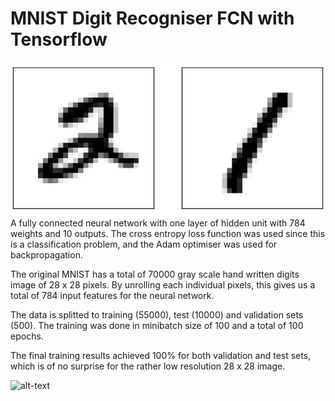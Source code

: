 # MNIST Digit Recogniser FCN with Tensorflow

![alt-text](/images/mnist_image.png)
A fully connected neural network with one layer of hidden unit with 784 weights and 10 outputs. The cross entropy loss function was used since this is a classification problem, and the Adam optimiser was used for backpropagation.

The original MNIST has a total of 70000 gray scale hand written digits image of 28 x 28 pixels. By unrolling each individual pixels, this gives us a total of 784 input features for the neural network.

The data is splitted to training (55000), test (10000) and validation sets (500). The training was done in minibatch size of 100 and a total of 100 epochs.

The final training results achieved 100% for both validation and test sets, which is of no surprise for the rather low resolution 28 x 28 image.

![alt-text](/images/results_epoch100.jpg)